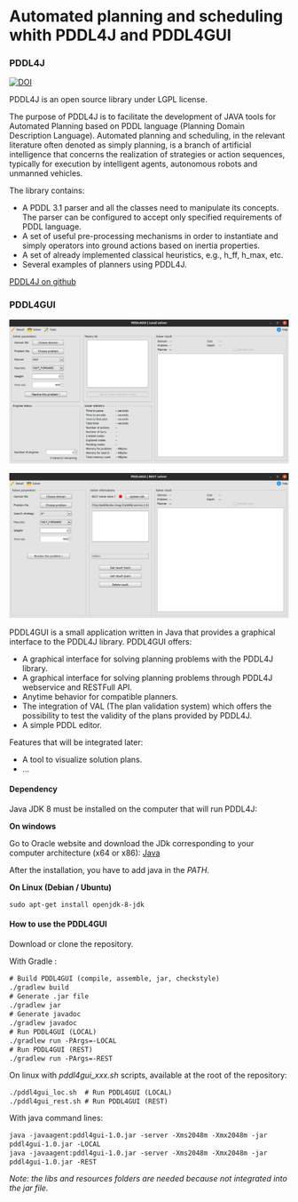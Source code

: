 # Automated planning and scheduling whith PDDL4J and PDDL4GUI

### PDDL4J

[![DOI](https://zenodo.org/badge/doi/10.5281/zenodo.45971.svg)](http://dx.doi.org/10.5281/zenodo.45971)

PDDL4J is an open source library under LGPL license.

The purpose of PDDL4J is to facilitate the development of JAVA tools for
Automated Planning based on PDDL language (Planning Domain Description
Language). Automated planning and scheduling, in the relevant literature often
denoted as simply planning, is a branch of artificial intelligence that concerns
 the realization of strategies or action sequences, typically for execution by
intelligent agents, autonomous robots and unmanned vehicles.

The library contains:
  * A PDDL 3.1 parser and all the classes need to manipulate its
concepts. The parser can be configured to accept only specified requirements of
PDDL language.
  * A set of useful pre-processing mechanisms in order to instantiate and
simply operators into ground actions based on inertia properties.
  * A set of already implemented classical heuristics, e.g., h_ff, h_max, etc.
  * Several examples of planners using PDDL4J.

[PDDL4J on github](https://github.com/pellierd/pddl4j)

### PDDL4GUI

![PDDL4GUI](PDDL4GUI.png)

![PDDL4GUI](PDDL4GUI_REST.png)

PDDL4GUI is a small application written in Java that provides a graphical interface to the PDDL4J library. PDDL4GUI offers:
  - A graphical interface for solving planning problems with the PDDL4J library.
  - A graphical interface for solving planning problems through PDDL4J webservice and RESTFull API.
  - Anytime behavior for compatible planners.
  - The integration of VAL (The plan validation system) which offers the possibility to test the validity of the plans provided by PDDL4J.
  - A simple PDDL editor.

Features that will be integrated later:
  - A tool to visualize solution plans.
  - ...

#### Dependency

Java JDK 8 must be installed on the computer that will run PDDL4J:

**On windows**

Go to Oracle website and download the JDk corresponding to your computer architecture (x64 or x86): [Java](https://www.oracle.com/technetwork/java/javase/downloads/jdk8-downloads-2133151.html)

After the installation, you have to add java in the *PATH*.

**On Linux (Debian / Ubuntu)**

    sudo apt-get install openjdk-8-jdk
  
#### How to use the PDDL4GUI
Download or clone the repository.

With Gradle :

    # Build PDDL4GUI (compile, assemble, jar, checkstyle)
    ./gradlew build
    # Generate .jar file
    ./gradlew jar
    # Generate javadoc
    ./gradlew javadoc
    # Run PDDL4GUI (LOCAL)
    ./gradlew run -PArgs=-LOCAL
    # Run PDDL4GUI (REST)
    ./gradlew run -PArgs=-REST

On linux with *pddl4gui_xxx.sh* scripts, available at the root of the repository:

    ./pddl4gui_loc.sh  # Run PDDL4GUI (LOCAL)
    ./pddl4gui_rest.sh # Run PDDL4GUI (REST)

With java command lines:

    java -javaagent:pddl4gui-1.0.jar -server -Xms2048m -Xmx2048m -jar pddl4gui-1.0.jar -LOCAL
    java -javaagent:pddl4gui-1.0.jar -server -Xms2048m -Xmx2048m -jar pddl4gui-1.0.jar -REST

*Note: the libs and resources folders are needed because not integrated into the jar file.*
